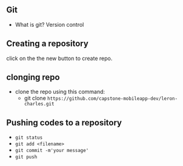 ## Git
  - What is git?
   Version control 

      
  ## Creating a repository
   click on the the new button to create repo.

  ## clonging repo
   - clone the repo using this command:
      - git clone ``https://github.com/capstone-mobileapp-dev/leron-charles.git``

  ## Pushing codes to a repository
  -  ``git status``
  - ``git add <filename>``
  - ``git commit -m'your message'``
  - ``git push``
  
